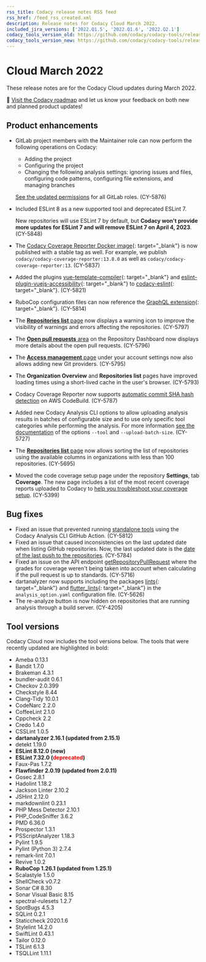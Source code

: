 ```yaml
---
rss_title: Codacy release notes RSS feed
rss_href: /feed_rss_created.xml
description: Release notes for Codacy Cloud March 2022.
included_jira_versions: ['2022.Q1.5', '2022.Q1.6', '2022.Q2.1']
codacy_tools_version_old: https://github.com/codacy/codacy-tools/releases/tag/5.2.6
codacy_tools_version_new: https://github.com/codacy/codacy-tools/releases/tag/5.6.3
---
```


# Cloud March 2022

These release notes are for the Codacy Cloud updates during March 2022.

📢 [Visit the Codacy roadmap](https://roadmap.codacy.com) and <span class="skip-vale">let us know</span> your feedback on both new and planned product updates!

## Product enhancements

-   GitLab project members with the Maintainer role can now perform the following operations on Codacy:

    -   Adding the project
    -   Configuring the project
    -   Changing the following analysis settings: ignoring issues and files, configuring code patterns, configuring file extensions, and managing branches
    
    [See the updated permissions](../../organizations/roles-and-permissions-for-synced-organizations.md) for all GitLab roles. (CY-5876)

-   Included ESLint 8 as a new supported tool and deprecated ESLint 7.

    New repositories will use ESLint 7 by default, but **Codacy won't provide more updates for ESLint 7 and will remove ESLint 7 on April 4, 2023**. (CY-5848)

-   The [Codacy Coverage Reporter Docker image](https://hub.docker.com/r/codacy/codacy-coverage-reporter/tags){: target="_blank"} is now published with a stable tag as well. For example, we publish `codacy/codacy-coverage-reporter:13.8.0` as well as `codacy/codacy-coverage-reporter:13`. (CY-5837)

-   Added the plugins [<span class="skip-vale">vue-template-compiler</span>](https://www.npmjs.com/package/vue-template-compiler){: target="_blank"} and [<span class="skip-vale">eslint-plugin-vuejs-accessibility</span>](https://www.npmjs.com/package/eslint-plugin-vuejs-accessibility){: target="_blank"} to [<span class="skip-vale">codacy-eslint</span>](https://github.com/codacy/codacy-eslint){: target="_blank"}. (CY-5821)

-   RuboCop configuration files can now reference the [GraphQL extension](https://github.com/DmitryTsepelev/rubocop-graphql){: target="_blank"}. (CY-5814)

-   The [**Repositories list** page](https://docs.codacy.com/v7.0/organizations/managing-repositories/) now displays a warning icon to improve the visibility of warnings and errors affecting the repositories. (CY-5797)

    <!--TODO ![Repositories with warnings on the Repositories list page](../images/cy-5797.png)-->

-   The [**Open pull requests** area](https://docs.codacy.com/v7.0/repositories/repository-dashboard/#open-pull-requests) on the Repository Dashboard now displays more details about the open pull requests. (CY-5796)

    <!--TODO ![Open pull requests area on the Repository Dashboard](../images/cy-5796.png)-->

-   The [**Access management** page](https://docs.codacy.com/v7.0/getting-started/which-permissions-does-codacy-need-from-my-account/#revoking-access-to-integrations) under your account settings now also allows adding new Git providers. (CY-5795)

-   The **Organization Overview** and **Repositories list** pages have improved loading times using a short-lived cache in the user's browser. (CY-5793)

-   Codacy Coverage Reporter now supports [automatic commit SHA hash detection](../../coverage-reporter/troubleshooting-common-issues.md#commit-detection) on AWS CodeBuild. (CY-5787)

-   Added new Codacy Analysis CLI options to allow uploading analysis results in batches of configurable size and to use only specific tool categories while performing the analysis. For more information [see the documentation](https://github.com/codacy/codacy-analysis-cli#commands-and-configuration) of the options `--tool` and `--upload-batch-size`. (CY-5727)

-   The [**Repositories list** page](https://docs.codacy.com/v7.0/organizations/managing-repositories/) now allows sorting the list of repositories using the available columns in organizations with less than 100 repositories. (CY-5695)

-   Moved the code coverage setup page under the repository **Settings**, tab **Coverage**. The new page includes a list of the most recent coverage reports uploaded to Codacy to [help you troubleshoot your coverage setup](../../coverage-reporter/index.md#uploading-coverage). (CY-5399)

## Bug fixes

-   Fixed an issue that prevented running [standalone tools](../../related-tools/local-analysis/client-side-tools.md) using the Codacy Analysis CLI GitHub Action. (CY-5812)
-   Fixed an issue that caused inconsistencies on the last updated date when listing GitHub repositories. Now, the last updated date is the [date of the last push to the repositories](../../organizations/organization-overview.md#last-updated-repositories). (CY-5784)
-   Fixed an issue on the API endpoint [getRepositoryPullRequest](https://api.codacy.com/api/api-docs#getrepositorypullrequest) where the grades for coverage weren't being taken into account when calculating if the pull request is up to standards. (CY-5716)
-   dartanalyzer now supports including the packages [lints](https://pub.dev/packages/lints){: target="_blank"} and [flutter_lints](https://pub.dev/packages/flutter_lints){: target="_blank"} in the `analysis_option.yaml` configuration file. (CY-5626)
-   The re-analyze button is now hidden on repositories that are running analysis through a build server. (CY-4205)

## Tool versions

Codacy Cloud now includes the tool versions below. The tools that were recently updated are highlighted in bold:

-   Ameba 0.13.1
-   Bandit 1.7.0
-   Brakeman 4.3.1
-   bundler-audit 0.6.1
-   Checkov 2.0.399
-   Checkstyle 8.44
-   Clang-Tidy 10.0.1
-   CodeNarc 2.2.0
-   CoffeeLint 2.1.0
-   Cppcheck 2.2
-   Credo 1.4.0
-   CSSLint 1.0.5
-   **dartanalyzer 2.16.1 (updated from 2.15.1)**
-   detekt 1.19.0
-   **ESLint 8.12.0 (new)**
-   **ESLint 7.32.0 (<span style="color: red;">deprecated</span>)**
-   Faux-Pas 1.7.2
-   **Flawfinder 2.0.19 (updated from 2.0.11)**
-   Gosec 2.8.1
-   Hadolint 1.18.2
-   Jackson Linter 2.10.2
-   JSHint 2.12.0
-   markdownlint 0.23.1
-   PHP Mess Detector 2.10.1
-   PHP_CodeSniffer 3.6.2
-   PMD 6.36.0
-   Prospector 1.3.1
-   PSScriptAnalyzer 1.18.3
-   Pylint 1.9.5
-   Pylint (Python 3) 2.7.4
-   remark-lint 7.0.1
-   Revive 1.0.2
-   **RuboCop 1.26.1 (updated from 1.25.1)**
-   Scalastyle 1.5.0
-   ShellCheck v0.7.2
-   Sonar C# 8.30
-   Sonar Visual Basic 8.15
-   spectral-rulesets 1.2.7
-   SpotBugs 4.5.3
-   SQLint 0.2.1
-   Staticcheck 2020.1.6
-   Stylelint 14.2.0
-   SwiftLint 0.43.1
-   Tailor 0.12.0
-   TSLint 6.1.3
-   TSQLLint 1.11.1
